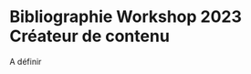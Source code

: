 <html>
<body>
<h1>Bibliographie Workshop 2023 Créateur de contenu</h1>
<p>A définir</p>
</body>
</html>
